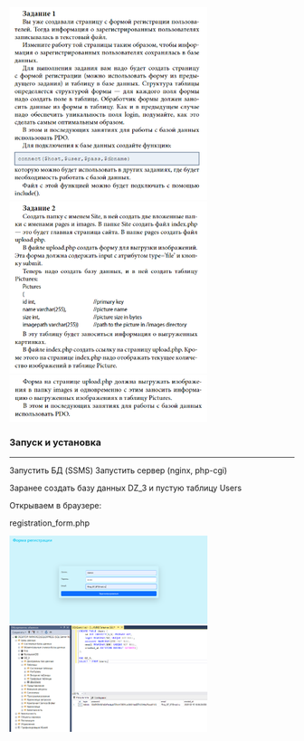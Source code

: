 <img src="images/Screenshot_3.png" alt="скриншот" width="350">
<img src="images/Screenshot_4.png" alt="скриншот" width="350">
<img src="images/Screenshot_5.png" alt="скриншот" width="350">

### Запуск и установка 
---
Запустить БД (SSMS)
Запустить сервер (nginx, php-cgi)

Заранее создать базу данных DZ_3 и пустую таблицу Users

Открываем в браузере:

registration_form.php

<img src="images/Screenshot_1.png" alt="скриншот" width="350">
<img src="images/Screenshot_2.png" alt="скриншот" width="350">
